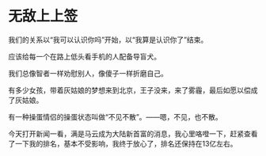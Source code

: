 # 无敌上上签

我们的关系以“我可以认识你吗”开始，以“我算是认识你了”结束。 

应该给每一个在路上低头看手机的人配备导盲犬。 

我们总像智者一样劝慰别人，像傻子一样折磨自己。 

有多少女孩，带着灰姑娘的梦想来到北京，王子没来，来了雾霾，最后如愿以偿成了灰姑娘。 

有一种操蛋情侣的操蛋状态叫做“不见不散”。——嗯，不见，也不散。 

今天打开新闻一看，满是马云成为大陆新首富的消息，我心里咯噔一下，赶紧查看了一下我的排名，基本不受影响，我终于放心了，排名还保持在13亿左右。